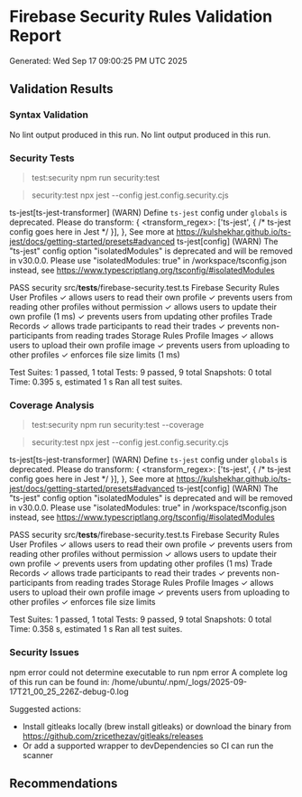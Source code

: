 # Firebase Security Rules Validation Report
Generated: Wed Sep 17 09:00:25 PM UTC 2025

## Validation Results

### Syntax Validation
No lint output produced in this run.
No lint output produced in this run.

### Security Tests

> test:security
> npm run security:test


> security:test
> npx jest --config jest.config.security.cjs

ts-jest[ts-jest-transformer] (WARN) Define `ts-jest` config under `globals` is deprecated. Please do
transform: {
    <transform_regex>: ['ts-jest', { /* ts-jest config goes here in Jest */ }],
},
See more at https://kulshekhar.github.io/ts-jest/docs/getting-started/presets#advanced
ts-jest[config] (WARN) 
    The "ts-jest" config option "isolatedModules" is deprecated and will be removed in v30.0.0. Please use "isolatedModules: true" in /workspace/tsconfig.json instead, see https://www.typescriptlang.org/tsconfig/#isolatedModules
  
PASS security src/__tests__/firebase-security.test.ts
  Firebase Security Rules
    User Profiles
      ✓ allows users to read their own profile
      ✓ prevents users from reading other profiles without permission
      ✓ allows users to update their own profile (1 ms)
      ✓ prevents users from updating other profiles
    Trade Records
      ✓ allows trade participants to read their trades
      ✓ prevents non-participants from reading trades
    Storage Rules
      Profile Images
        ✓ allows users to upload their own profile image
        ✓ prevents users from uploading to other profiles
        ✓ enforces file size limits (1 ms)

Test Suites: 1 passed, 1 total
Tests:       9 passed, 9 total
Snapshots:   0 total
Time:        0.395 s, estimated 1 s
Ran all test suites.

### Coverage Analysis

> test:security
> npm run security:test --coverage


> security:test
> npx jest --config jest.config.security.cjs

ts-jest[ts-jest-transformer] (WARN) Define `ts-jest` config under `globals` is deprecated. Please do
transform: {
    <transform_regex>: ['ts-jest', { /* ts-jest config goes here in Jest */ }],
},
See more at https://kulshekhar.github.io/ts-jest/docs/getting-started/presets#advanced
ts-jest[config] (WARN) 
    The "ts-jest" config option "isolatedModules" is deprecated and will be removed in v30.0.0. Please use "isolatedModules: true" in /workspace/tsconfig.json instead, see https://www.typescriptlang.org/tsconfig/#isolatedModules
  
PASS security src/__tests__/firebase-security.test.ts
  Firebase Security Rules
    User Profiles
      ✓ allows users to read their own profile
      ✓ prevents users from reading other profiles without permission
      ✓ allows users to update their own profile
      ✓ prevents users from updating other profiles (1 ms)
    Trade Records
      ✓ allows trade participants to read their trades
      ✓ prevents non-participants from reading trades
    Storage Rules
      Profile Images
        ✓ allows users to upload their own profile image
        ✓ prevents users from uploading to other profiles
        ✓ enforces file size limits

Test Suites: 1 passed, 1 total
Tests:       9 passed, 9 total
Snapshots:   0 total
Time:        0.358 s, estimated 1 s
Ran all test suites.

### Security Issues
npm error could not determine executable to run
npm error A complete log of this run can be found in: /home/ubuntu/.npm/_logs/2025-09-17T21_00_25_226Z-debug-0.log

Suggested actions:
- Install gitleaks locally (brew install gitleaks) or download the binary from https://github.com/zricethezav/gitleaks/releases
- Or add a supported wrapper to devDependencies so CI can run the scanner

## Recommendations
